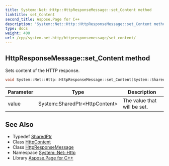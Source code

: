 ```yaml
---
title: System::Net::Http::HttpResponseMessage::set_Content method
linktitle: set_Content
second_title: Aspose.Page for C++
description: 'System::Net::Http::HttpResponseMessage::set_Content method. Sets content of the HTTP response in C++.'
type: docs
weight: 400
url: /cpp/system.net.http/httpresponsemessage/set_content/
---
```

## HttpResponseMessage::set_Content method


Sets content of the HTTP response.

```cpp
void System::Net::Http::HttpResponseMessage::set_Content(System::SharedPtr<HttpContent> value)
```


| Parameter | Type | Description |
| --- | --- | --- |
| value | System::SharedPtr\<HttpContent\> | The value that will be set. |

## See Also

* Typedef [SharedPtr](../../../system/sharedptr/)
* Class [HttpContent](../../httpcontent/)
* Class [HttpResponseMessage](../)
* Namespace [System::Net::Http](../../)
* Library [Aspose.Page for C++](../../../)
